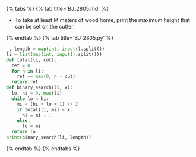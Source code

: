 {% tabs %}
{% tab title='BJ_2805.md' %}

* To take at least M meters of wood home, print the maximum height that can be set on the cutter.

{% endtab %}
{% tab title='BJ_2805.py' %}

```py
_, length = map(int, input().split())
li = list(map(int, input().split()))
def total(li, cut):
  ret = 0
  for n in li:
    ret += max(0, n - cut)
  return ret
def binary_search(li, x):
  lo, hi = 0, max(li)
  while lo < hi:
    mi = (hi + lo + 1) // 2
    if total(li, mi) < x:
      hi = mi - 1
    else:
      lo = mi
  return lo
print(binary_search(li, length))
```

{% endtab %}
{% endtabs %}